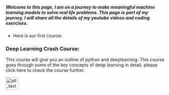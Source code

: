 ##### Welcome to this page, I am on a journey to make meaningful machine learning models to solve real life problems. This page is part of my journey, I will share all the details of my youtube videos and coding exercises. 

- Here is our first course: 
### Deep Learning Crash Course: 
This course will give you an outline of python and deeplearning. This course goes through some of the key concepts of deep learning in detail. please click here to check the course further. 

[<img alt="alt_text" width="40px" src="[images/image.PNG](https://github.com/sumit-ai-ml/sumit-ai-ml.github.io/blob/main/_layouts/Deep%20Learning.png)" />](https://www.google.com/)

